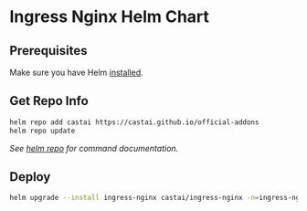# Ingress Nginx Helm Chart

## Prerequisites

Make sure you have Helm [installed](https://helm.sh/docs/using_helm/#installing-helm).

## Get Repo Info

```sh
helm repo add castai https://castai.github.io/official-addons
helm repo update
```

_See [helm repo](https://helm.sh/docs/helm/helm_repo/) for command documentation._


## Deploy

```bash
helm upgrade --install ingress-nginx castai/ingress-nginx -n=ingress-nginx --create-namespace
```
